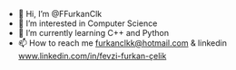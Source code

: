 - 👋 Hi, I’m @FFurkanClk
- 👀 I’m interested in Computer Science
- 🌱 I’m currently learning C++ and Python
- 📫 How to reach me furkanclkk@hotmail.com & linkedin www.linkedin.com/in/fevzi-furkan-çelik


<!---
FFurkanClk/FFurkanClk is a ✨ special ✨ repository because its `README.md` (this file) appears on your GitHub profile.
You can click the Preview link to take a look at your changes.
--->
